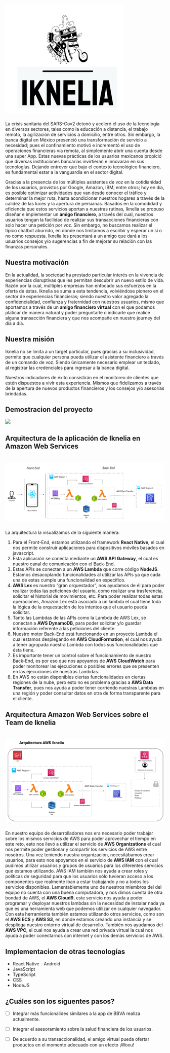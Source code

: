 # ![kukulhan](/sources/logo.png)
La crisis sanitaria del SARS-Cov2 detonó y aceleró el uso de la tecnología en diversos sectores, tales como la educación a distancia, el trabajo remoto, la agilización de servicios a domicilio, entre otros. Sin embargo, la banca digital en México presenció una transformación de servicio a necesidad; pues el confinamiento motivó e incrementó el uso de operaciones financieras vía remota, al simplemente abrir una cuenta desde una super App. Estas nuevas prácticas de los usuarios mexicanos propició que diversas instituciones bancarias invirtieran e innovaran en sus tecnologías. Dejando entrever que bajo el contexto tecnológico financiero, es fundamental estar a la vanguardia en el sector digital. 

Gracias a la presencia de los múltiples asistentes de voz  en la cotidianidad de los usuarios, provistos por Google, Amazon, IBM, entre otros; hoy en día, es posible optimizar actividades que van desde  conocer el tráfico y determinar la mejor ruta, hasta acondicionar nuestros hogares a través de la calidez de las luces y la apertura de persianas. Basados en la comodidad y eficiencia que estos servicios aportan a nuestras rutinas, Iknelia se propuso diseñar e implementar un **amigo financiero**, a través del cual, nuestros usuarios tengan la facilidad de realizar sus transacciones financieras con solo hacer una petición por voz. Sin embargo, no buscamos realizar el típico chatbot aburrido, en donde nos limitamos a escribir y  esperar un sí o no como respuesta. Iknelia les presentará a un amigo que dará a los usuarios  consejos y/o sugerencias a fin de  mejorar su relación con las finanzas personales. 

## Nuestra motivación

En la actualidad, la sociedad ha prestado particular interés en la vivencia de experiencias disruptivas que les permitan descubrir un nuevo estilo de vida. Razón por la cual, múltiples empresas han enfocado sus esfuerzos en la oferta de éstas. Iknelia se suma a esta tendencia, volviéndose pionero en el sector de experiencias financieras; siendo nuestro valor agregado la confidencialidad, confianza y fraternidad con nuestros usuarios, mismo que aportamos a través de un **amigo financiero virtual** con el que podamos platicar de manera natural y poder preguntarle o indicarle que realice alguna transacción financiera y que nos acompañe en nuestro journey del día a día.


## Nuestra misión

Iknelia no se limita a un target particular, pues gracias a su inclusividad, permite que cualquier persona pueda utilizar el asistente financiero a través de un comando de voz. Siendo únicamente necesario emplear un teclado, al registrar las credenciales para ingresar a la banca digital. 

Nuestros indicadores de éxito consistirán en el monitoreo de clientes que estén dispuestos a vivir  esta experiencia. Mismos que fidelizamos a través de la apertura de nuevos productos financieros y los consejos y/o asesorías  brindadas. 

## Demostracion del proyecto

[![](https://img.youtube.com/vi/vYnxNKiC6x8/0.jpg)](https://www.youtube.com/watch?v=vYnxNKiC6x8)


## Arquitectura de la aplicación de Iknelia en Amazon Web Services
# ![kukulhan](/sources/arquitectura.png)

La arquitectura la visualizamos de la siguiente manera:
1. Para el Front-End, estamos utilizando el framework **React Native**, el cual nos
permite construir aplicaciones para dispositivos móviles basados en javascript.
2. Esta aplicación se conecta mediante un **AWS API Gateway**, el cual es nuestro canal
de comunicación con el Back-End.
3. Estas APIs se conectan a un **AWS Lambda** que corre código **NodeJS**. Estamos
desacoplando funcionalidades al utilizar las APIs ya que cada una de estas cumple
una funcionalidad en especifico.
4. **AWS Lex** es nuestro “gran orquestador”, nos ayudamos de él para poder realizar
todas las peticiones del usuario, como realizar una trasferencia, solicitar el historial
de movimientos, etc. Para poder realizar todas estas operaciones, Amazon Lex está
asociado a un lambda el cual tiene toda la lógica de la orquestación de los intentos
que el usuario pueda solicitar.
5. Tanto las Lambdas de las APIs como la Lambda de AWS Lex, se conectan a **AWS DynamoDB**, 
para poder solicitar y/o guardar información referente a las peticiones
del cliente.
6. Nuestro motor Back-End está funcionando en un proyecto Lambda el cual estamos
desplegando en **AWS CloudFormation**, el cual nos ayuda a tener agrupada nuestra
Lambda con todos sus funcionalidades que ésta tiene.
7. Es importante tener un control sobre el funcionamiento de nuestro Back-End, es por
eso que nos apoyamos de **AWS CloudWatch** para poder monitorear las ejecuciones
o posibles errores que se presenten en las ejecuciones de nuestras Lambdas.
8. En AWS no están disponibles ciertas funcionalidades en ciertas regiones de la
nube, pero esto no es problema gracias a **AWS Data Transfer**, pues nos ayuda a
poder tener corriendo nuestras Lambdas en una región y poder consultar datos en
otra de forma transparente para el cliente.

## Arquitectura Amazon Web Services sobre el Team de Iknelia
# ![kukulhan](/sources/arquitectura2.png)

En nuestro equipo de desarrolladores nos era necesario poder trabajar sobre los mismos
servicios de AWS para poder aprovechar el tiempo en este reto, esto nos llevó a utilizar el
servicio de **AWS Organizations** el cual nos permite poder gestionar y compartir los
servicios de AWS entre nosotros.
Una vez teniendo nuestra organización, necesitábamos crear usuarios, para esto nos
apoyamos en el servicio de **AWS IAM** con el cual pudimos utilizar usuarios y grupos de
usuarios para los diferentes servicios que estamos utilizando. AWS IAM también nos ayuda
a crear roles y políticas de seguridad para que los usuarios sólo tuvieran acceso a los
componentes que realmente iban a estar trabajando y no a todos los servicios disponibles.
Lamentablemente uno de nuestros miembros del del equipo no cuenta con una buena
computadora, y nos dimos cuenta de otra bondad de AWS, el **AWS Cloud9**, este servicio
nos ayuda a poder programar y deployar nuestros lambdas sin la necesidad de instalar
nada ya que es una herramienta web que podemos utilizar en cualquier navegador. Con
esta herramienta también estamos utilizando otros servicios, como son el **AWS ECS** y **AWS S3**, 
en donde estamos creando una instancia y se despliega nuestro entorno virtual de
desarrollo. También nos ayudamos del **AWS VPC**, el cual nos ayuda a crear una red privada
virtual la cual nos ayuda a poder conectarnos con internet y con los demás servicios de
AWS.

## Implementacion de otras tecnologías

* React Native - Android
* JavaScript
* TypeScript
* CSS
* NodeJS

## ¿Cuáles son los siguentes pasos?
- [ ] Integrar más funcionalides similares a la app de BBVA realiza actualmente.
- [ ] Integrar el asesoramiento sobre la salud financiera de los usuarios.
- [ ] De acuerdo a su transaccionalidad, el amigo virtual pueda ofertar productos en el momento adecuado con un efecto ¡Woou!

